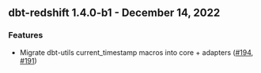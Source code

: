 ## dbt-redshift 1.4.0-b1 - December 14, 2022
### Features
- Migrate dbt-utils current_timestamp macros into core + adapters ([#194](https://github.com/dbt-labs/dbt-redshift/issues/194), [#191](https://github.com/dbt-labs/dbt-redshift/pull/191))
